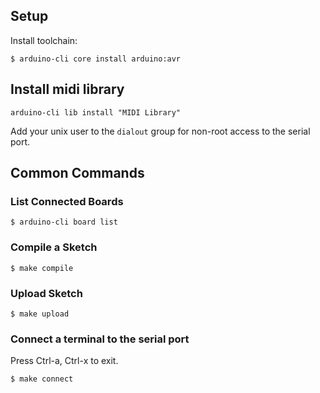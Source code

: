 ## Setup

Install toolchain:
```
$ arduino-cli core install arduino:avr
```

## Install midi library

```
arduino-cli lib install "MIDI Library"
```

Add your unix user to the `dialout` group for non-root access to the serial
port.

## Common Commands

### List Connected Boards

```
$ arduino-cli board list
```

### Compile a Sketch

```
$ make compile
```

### Upload Sketch

```
$ make upload
```

### Connect a terminal to the serial port

Press Ctrl-a, Ctrl-x to exit.

```
$ make connect
```
